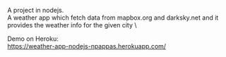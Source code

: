 A project in nodejs.\
A weather app which fetch data from mapbox.org and darksky.net and it provides the weather info for the given city \

Demo on Heroku: \
https://weather-app-nodejs-npappas.herokuapp.com/
